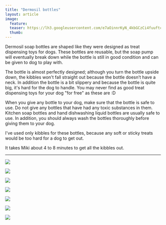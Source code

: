```yaml
---
title: "Dermosil bottles"
layout: article
image:
  feature:
  teaser: https://lh3.googleusercontent.com/e7aOinnrKyN_4kbGCzCi4fuuftcXfb_mtPfheWLyUomydzXNdtr5BByWjvtWxZf5n5WiYA6T_oEKUmlEpLHfz-PbS-68SwnnWWH6QXdLGh9umoLJ6GJlmOe8Gfyq8xZqMLApiem-k08D1RiRvox1VSBQBx4WAaT3syTl-hox0zQbbnA5rmhKQ1rp6K5kBhe10CYcZkhJlIzTcG3-DmqfzIIo7y4HeTyxoHNfAbo5_H1rkejV33WdmZ1S5jtSpv_llN8a5cgPAjEMJINpL-8pJXSmA90cY4lmD-ltyiqSNxz8ix_pMX9zEbJvyVpQt5db-E_kY6sOpt6pykA0pawXzUhPOGQiCgh12ZIvb-Oos0cg5faridlJd6gAbTMBRPyIthng9Y21WnJv2YbihGcW8WmH6cyvFAn2Ayj_22LQIiOLao_0BDrC-ypooLi4bjBiCmp0ddsh4Ds6tvtM8ATSosyRZV6EmqFHnhr31RtMPYjS8aj-WcKpkEOMNZ5ZLPExvCcU754Gr5tfjgIGX07Ux7mXeb0etSA54piJNeWSO4w=w245
  thumb:
---
```


Dermosil soap bottles are shaped like they were designed as treat dispensing toys for dogs. These bottles are reusable, but the soap pump will eventually break down while the bottle is still in good condition and can be given to dog to play with.

The bottle is almost perfectly designed; although you turn the bottle upside down, the kibbles won't fall straight out because the bottle doesn’t have a neck. In addition the bottle is a bit slippery and because the bottle is quite big, it's hard for the dog to handle. You may never find as good treat dispensing toys for your dog "for free" as these are :D

When you give any bottle to your dog, make sure that the bottle is safe to use. Do not give any bottles that have had any toxic substances in them. Kitchen soap bottles and hand dishwashing liquid bottles are usually safe to use. In addition, you should always wash the bottles thoroughly before giving them to your dog.

I've used only kibbles for these bottles, because any soft or sticky treats would be too hard for a dog to get out.

It takes Miki about 4 to 8 minutes to get all the kibbles out. 

---

[![](https://lh3.googleusercontent.com/-nGPYwYwXC3vB0m5VwJsuVXR9MyeQdPrVKf6DIJCwXspkXNHtOEzdsYOQkT1hLuIlB7i39IFPnag12BRNjPVxHmrU6B3_1Px6mnEqCFxk34WF-6GoYyVwM50kn9M0JBFV7He2LhCJMF-wkk6E7XHxqbkaOI7Jm-nmpagoGmMiyrUmO34hHJbhp5Az_6M53eOBNmhomi469T_BlRmXdLL8vQujokgjpDR3a8wrXY5rrnKD2JqJNYBnIfOG2IqcpN2J8fcPbcv0orTk1fi9_6K7udQE6mqAP3rfujCwa5m0V41wWo-Gf4dyCtVsbJd_SPVmTSkVboaMkjSXXdtcreNH8edzF2W7nqFXNuzGmJ8K7MWOShjM5YU6I0CPiuSWgk0oaIDVBc3B3TVWp-9uv8T-niDILCnp80vDLjNbLBtsjtFFBJPLxkKrIEh1Qb8HaWJv7uvdkK8K9FvfYzs4vNJ8utTihZMVcuq-cp81wMW0kRjY-cFDsabGBmcR7QgvtbTfDZhIdawZ0QZXjRqnkESKEgfmoV4Vt5UtdSBBm9X3KQ=w800)](https://lh3.googleusercontent.com/-nGPYwYwXC3vB0m5VwJsuVXR9MyeQdPrVKf6DIJCwXspkXNHtOEzdsYOQkT1hLuIlB7i39IFPnag12BRNjPVxHmrU6B3_1Px6mnEqCFxk34WF-6GoYyVwM50kn9M0JBFV7He2LhCJMF-wkk6E7XHxqbkaOI7Jm-nmpagoGmMiyrUmO34hHJbhp5Az_6M53eOBNmhomi469T_BlRmXdLL8vQujokgjpDR3a8wrXY5rrnKD2JqJNYBnIfOG2IqcpN2J8fcPbcv0orTk1fi9_6K7udQE6mqAP3rfujCwa5m0V41wWo-Gf4dyCtVsbJd_SPVmTSkVboaMkjSXXdtcreNH8edzF2W7nqFXNuzGmJ8K7MWOShjM5YU6I0CPiuSWgk0oaIDVBc3B3TVWp-9uv8T-niDILCnp80vDLjNbLBtsjtFFBJPLxkKrIEh1Qb8HaWJv7uvdkK8K9FvfYzs4vNJ8utTihZMVcuq-cp81wMW0kRjY-cFDsabGBmcR7QgvtbTfDZhIdawZ0QZXjRqnkESKEgfmoV4Vt5UtdSBBm9X3KQ=s0)

[![](https://lh3.googleusercontent.com/ShuGYpYkghufqwSiOg2mGAzbP9FpPyRvtow4uSMLyZGNxuO3oiMZ3lOsTDkSg50a1OQjah54YnFNf76FnPwUvwIvMSokYcKEUl7xuD0c6HhADK68bDErw54oCiQWt7bWpJd4ZeUaZik_TFZUsbdf7JnFAskSIv4NLtUEKQwwmYF-_B5vgu2CHhCNJkC_gVw4maqK46xlZr2iD7ixLMWTv-dZz5aKvzGvnS3ndQ4YMk5lUpduifPYM3iIz83Mb4EhGC6kq0XQ6tutSuEU__dojnnmGZspQA96oImQ5PbyWWm-xwq3FfCV2lEtFhvka6LNynQ830hbe7b54RQmsin_xYHvtwv-FH_Cldf3vcCu3Y_ZSuhPoe0vDrmWlxoKVn0AOSdFii4b_q-Ri4OmQUng1-aCMPS_6YG6YWoq9gKrrFzYm0zPCxbDyZD9t50koB4S3jkSyakbIshuFEFazkBmP9pN_Lo-Cdal2aAFRSHLFjCyg7Fidslo_D7DZut2omwiHk_X4K2cvkgYWlulP8XPJP8NZiM6d5p0gyuJuFD_EaA=w800)](https://lh3.googleusercontent.com/ShuGYpYkghufqwSiOg2mGAzbP9FpPyRvtow4uSMLyZGNxuO3oiMZ3lOsTDkSg50a1OQjah54YnFNf76FnPwUvwIvMSokYcKEUl7xuD0c6HhADK68bDErw54oCiQWt7bWpJd4ZeUaZik_TFZUsbdf7JnFAskSIv4NLtUEKQwwmYF-_B5vgu2CHhCNJkC_gVw4maqK46xlZr2iD7ixLMWTv-dZz5aKvzGvnS3ndQ4YMk5lUpduifPYM3iIz83Mb4EhGC6kq0XQ6tutSuEU__dojnnmGZspQA96oImQ5PbyWWm-xwq3FfCV2lEtFhvka6LNynQ830hbe7b54RQmsin_xYHvtwv-FH_Cldf3vcCu3Y_ZSuhPoe0vDrmWlxoKVn0AOSdFii4b_q-Ri4OmQUng1-aCMPS_6YG6YWoq9gKrrFzYm0zPCxbDyZD9t50koB4S3jkSyakbIshuFEFazkBmP9pN_Lo-Cdal2aAFRSHLFjCyg7Fidslo_D7DZut2omwiHk_X4K2cvkgYWlulP8XPJP8NZiM6d5p0gyuJuFD_EaA=s0)

[![](https://lh3.googleusercontent.com/iVkOajdc2X7NFK_oyjFLj3qOhhlpNo6AyX-QRS4hrG2SD-2AT2ctta_o_zfKWY52AGfy5muVf7q4m6TDZX7rT-lsqijCf2O1JEw9qINvtyOn1-DvElv4dQXBIPqE-xMujNrauO4tMo3rZz3UwxPBP49SA4luVeZvndvijxozksOmWmacEYLffvlT4immDbJwnN6ay6T6T0sdN_KwICPQ9PrpdrXRw3uJQB1dj03wuN_fD-5jHGHGnJN4x4WGbw30PRF1zltsoqtaXiAFzEnmFEHDiM1AyQREdeyXCjaQ8UVDNX4s9v1Tf05Ec5cHFHh_EAPT-IN1XnUjUSueep02192hLQ2KYLvLOt5N0YwyMAXWMBxFnssoTB8w-4e5gFY_IvZGlCctm2jiTJfw2TG3WiXkoc_3AuN_RcaNJ22UEdEPrTrqLN6gAQgGo-OHvX4qTSbqRJH0MU4HO5Yqc2-04U5eUYPYpiqUsCb25jre009IVCNRr1ftQDdZl47hmcrj3A8TcsyhVacJKPxhNMnMp_S609zz-NVQDswIaGqcPPM=w800)](https://lh3.googleusercontent.com/iVkOajdc2X7NFK_oyjFLj3qOhhlpNo6AyX-QRS4hrG2SD-2AT2ctta_o_zfKWY52AGfy5muVf7q4m6TDZX7rT-lsqijCf2O1JEw9qINvtyOn1-DvElv4dQXBIPqE-xMujNrauO4tMo3rZz3UwxPBP49SA4luVeZvndvijxozksOmWmacEYLffvlT4immDbJwnN6ay6T6T0sdN_KwICPQ9PrpdrXRw3uJQB1dj03wuN_fD-5jHGHGnJN4x4WGbw30PRF1zltsoqtaXiAFzEnmFEHDiM1AyQREdeyXCjaQ8UVDNX4s9v1Tf05Ec5cHFHh_EAPT-IN1XnUjUSueep02192hLQ2KYLvLOt5N0YwyMAXWMBxFnssoTB8w-4e5gFY_IvZGlCctm2jiTJfw2TG3WiXkoc_3AuN_RcaNJ22UEdEPrTrqLN6gAQgGo-OHvX4qTSbqRJH0MU4HO5Yqc2-04U5eUYPYpiqUsCb25jre009IVCNRr1ftQDdZl47hmcrj3A8TcsyhVacJKPxhNMnMp_S609zz-NVQDswIaGqcPPM=s0)

[![](https://lh3.googleusercontent.com/sdy2xYzUT9m7vIZ8NkuhB13omVhZXmiQ4szS857IhDbZ5CclRngRFCet3EuLvsNbmvttWTLYIzKonrOOSO5JjN0MhrjRJckmcoYs5IsOkTHVei5tPio75wYUpD6J-Nu-2McA2opUMROHfeMyr0z-3YduzVKmZqdGp3jX_Na6faHxPRg_Gpec-jWBPiK96J4AUoEkXshmkNzkoWlKaQ-hBVT_xB0lc4wpVi_8ROH4XfwzESDYuf8FkKGJ_SML3t-trFSd9_oExGzC94e8IWn3GVYYdXodscbMhsxxTo6dSoVglhGzyzL53ZFpxK-DkN-LargsjR-eJremIlqkCd9yvCMazQkiZK2n7z5ICY5LxUJZcS9SuburPOAaitGk2Cu41qtugHRcBVHKC5nbxF_3ZN_K04PFYA4giDrKfMKCz7rWKLuYNNJ87XTB2Eu24qEmPQ_CMFOBfZQMKZvbA6iK9Q2q-MJnZUGO1NJPuJxc4tV0OxVldUw-c9w_OsoPNIVmuSbw-AVKSVHEeicFM5NZ4Y3GA2anXrujogMTIXgHEdY=w800)](https://lh3.googleusercontent.com/sdy2xYzUT9m7vIZ8NkuhB13omVhZXmiQ4szS857IhDbZ5CclRngRFCet3EuLvsNbmvttWTLYIzKonrOOSO5JjN0MhrjRJckmcoYs5IsOkTHVei5tPio75wYUpD6J-Nu-2McA2opUMROHfeMyr0z-3YduzVKmZqdGp3jX_Na6faHxPRg_Gpec-jWBPiK96J4AUoEkXshmkNzkoWlKaQ-hBVT_xB0lc4wpVi_8ROH4XfwzESDYuf8FkKGJ_SML3t-trFSd9_oExGzC94e8IWn3GVYYdXodscbMhsxxTo6dSoVglhGzyzL53ZFpxK-DkN-LargsjR-eJremIlqkCd9yvCMazQkiZK2n7z5ICY5LxUJZcS9SuburPOAaitGk2Cu41qtugHRcBVHKC5nbxF_3ZN_K04PFYA4giDrKfMKCz7rWKLuYNNJ87XTB2Eu24qEmPQ_CMFOBfZQMKZvbA6iK9Q2q-MJnZUGO1NJPuJxc4tV0OxVldUw-c9w_OsoPNIVmuSbw-AVKSVHEeicFM5NZ4Y3GA2anXrujogMTIXgHEdY=s0)

[![](https://lh3.googleusercontent.com/lsKzaaEjFpVtXFpRBTSNpnLdEPiE1PfQf-j0AJLXoY5etXyfekx4Kr4q2FU_8jlXNvIUKcAzjUVGFyN9tHFsWQwmvwTlH29G29ae7wu6FZmmM6CpnYmnADDHAInMyQ0XnjxAWN1mLv7L54f61lfC01B_MHoLPizvUoM9HVU1wK3Fv8aKjN3lf6NZ4GAsjwRcHCApi6Lik_9n6hQd7QSJlKwX0edNugAucgRa90cKyin7VngFUPeB_u54Vl8Cb6c4V38jNQZDU6uXn6z4H1JPc9x4ATlt7y8cQpoClnhu30sKMt_Y_y1GWLNww0aSm5qCRO6S75PvJ9DWoH_s-M89w3s3qPUSKgCQ6TLhlYVAaqlJ3gonDUWNUVTzm28WvaKuBkSsg-H9LNgD69ur8DE3m1N12sQ-aIRNwUVUjTICFeidO6Gg49Csm_G2PBAUTd902v8RYApfd0FCSMqWplbz6CHxmOePRu8P_qS82Si8sAfXE-Yr8Rgp-AU8zk1fKfJn6qtW_2J42wNwKT7KrzhXbMcvDCcUj_XvlmgI5owx_l4=w800)](https://lh3.googleusercontent.com/lsKzaaEjFpVtXFpRBTSNpnLdEPiE1PfQf-j0AJLXoY5etXyfekx4Kr4q2FU_8jlXNvIUKcAzjUVGFyN9tHFsWQwmvwTlH29G29ae7wu6FZmmM6CpnYmnADDHAInMyQ0XnjxAWN1mLv7L54f61lfC01B_MHoLPizvUoM9HVU1wK3Fv8aKjN3lf6NZ4GAsjwRcHCApi6Lik_9n6hQd7QSJlKwX0edNugAucgRa90cKyin7VngFUPeB_u54Vl8Cb6c4V38jNQZDU6uXn6z4H1JPc9x4ATlt7y8cQpoClnhu30sKMt_Y_y1GWLNww0aSm5qCRO6S75PvJ9DWoH_s-M89w3s3qPUSKgCQ6TLhlYVAaqlJ3gonDUWNUVTzm28WvaKuBkSsg-H9LNgD69ur8DE3m1N12sQ-aIRNwUVUjTICFeidO6Gg49Csm_G2PBAUTd902v8RYApfd0FCSMqWplbz6CHxmOePRu8P_qS82Si8sAfXE-Yr8Rgp-AU8zk1fKfJn6qtW_2J42wNwKT7KrzhXbMcvDCcUj_XvlmgI5owx_l4=s0)

[![](https://lh3.googleusercontent.com/sJY_mGU6RnJ_1mMfoPtBo4ZnMB_nYvNcg-BE2qkRGMrPwXYMLoC6uwrRa18ziZA_IaLKHur927NTiFlAkECR45R5ER9UdQwy76JXHonSXn05kBpSIj8uhrfRj-evRLcd-b4PTKH9I98C0qgDtGnuj_tfVLExC3mrE284z-w9s7_IyhZbl1hpEkst08dcMxdz2WGw3ZV54pOcZNVPFUQNZSbTI5ttSgYAI8nH6RDg2yt4MpOux-CrZKwACgT3cAZMB5fg7RTsDAmundorhAJbCfUfa3o8bYmuTfG2MMDhjExEEvGmbSqGl9m5vOttHm02GueS5L5WBzvjSRXbfal8AtyU7Ohj8_wCioAEpw3TrQTb1mTncdS6tiB8JcOySrAYPJMIaxP6EM6c2rhBSltHoykFRG2fyx5M8ySfOMzWa5GysV4_QkAUTKUd_OOCnqkH-rARfsXlJRRH2MxY0_-jxcjiRh2G61uWzoMdrTts3vBrF_fj1nNnMgMBbhdkKA2OKBiX7azzfMoDB7nrsOq61mj11s3w-tFU_gLDVJbc3xw=w800)](https://lh3.googleusercontent.com/sJY_mGU6RnJ_1mMfoPtBo4ZnMB_nYvNcg-BE2qkRGMrPwXYMLoC6uwrRa18ziZA_IaLKHur927NTiFlAkECR45R5ER9UdQwy76JXHonSXn05kBpSIj8uhrfRj-evRLcd-b4PTKH9I98C0qgDtGnuj_tfVLExC3mrE284z-w9s7_IyhZbl1hpEkst08dcMxdz2WGw3ZV54pOcZNVPFUQNZSbTI5ttSgYAI8nH6RDg2yt4MpOux-CrZKwACgT3cAZMB5fg7RTsDAmundorhAJbCfUfa3o8bYmuTfG2MMDhjExEEvGmbSqGl9m5vOttHm02GueS5L5WBzvjSRXbfal8AtyU7Ohj8_wCioAEpw3TrQTb1mTncdS6tiB8JcOySrAYPJMIaxP6EM6c2rhBSltHoykFRG2fyx5M8ySfOMzWa5GysV4_QkAUTKUd_OOCnqkH-rARfsXlJRRH2MxY0_-jxcjiRh2G61uWzoMdrTts3vBrF_fj1nNnMgMBbhdkKA2OKBiX7azzfMoDB7nrsOq61mj11s3w-tFU_gLDVJbc3xw=s0)

[![](https://lh3.googleusercontent.com/lEx3m-GltexTVmtQdN8fqoIfDBKpanl1bgK2JG-XInF7PCsfXN2TObFVKMnGCGxG-pjfFfo3f0CuGHt42Um7GvlZpqdBTrYw7-5McBScBnbprV3R1q-5_H8-59eBnWmHQibOH7SsZFwf-vUYCM40cCYaxGs_SCRUVxWRnwiCRUk_YpGuAUy1-7ZwXWT32ObPhzz3KBkoVcauc_D4XbS3g0fS-j-78dc8qpGgNLYCh0gQfhP_FHHKVf5n4PKpOQRrVYSwMy6jfGid7H5BK-rCJfO0j91D8quj8L052kOVEx1gB_x8qKuX201z6ahmKAhe9MnX1RxgbT4GbPZY0g0qEv-Ps7CZGgTbA1gULB22CH7F22VOnFTvP4Rgkm9lQE8SmiQ7tkKKStUxVn_N7yYJ3GiOtNTuY92mbXu5xqoQiDAsN0QoRdHuX-1PzjOdajRH7TVJNt0fQCYVVke6ipNlkjzeDQcE0d4_SlRf82Xu2G6b82wM2YtIeZFpG8aBfzXv9QkKnsJ3iGCtUGyENkebcjuR9y_SXV2WU5Henn6CYLE=w800)](https://lh3.googleusercontent.com/lEx3m-GltexTVmtQdN8fqoIfDBKpanl1bgK2JG-XInF7PCsfXN2TObFVKMnGCGxG-pjfFfo3f0CuGHt42Um7GvlZpqdBTrYw7-5McBScBnbprV3R1q-5_H8-59eBnWmHQibOH7SsZFwf-vUYCM40cCYaxGs_SCRUVxWRnwiCRUk_YpGuAUy1-7ZwXWT32ObPhzz3KBkoVcauc_D4XbS3g0fS-j-78dc8qpGgNLYCh0gQfhP_FHHKVf5n4PKpOQRrVYSwMy6jfGid7H5BK-rCJfO0j91D8quj8L052kOVEx1gB_x8qKuX201z6ahmKAhe9MnX1RxgbT4GbPZY0g0qEv-Ps7CZGgTbA1gULB22CH7F22VOnFTvP4Rgkm9lQE8SmiQ7tkKKStUxVn_N7yYJ3GiOtNTuY92mbXu5xqoQiDAsN0QoRdHuX-1PzjOdajRH7TVJNt0fQCYVVke6ipNlkjzeDQcE0d4_SlRf82Xu2G6b82wM2YtIeZFpG8aBfzXv9QkKnsJ3iGCtUGyENkebcjuR9y_SXV2WU5Henn6CYLE=s0)
